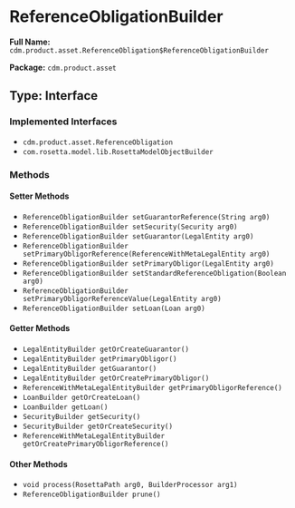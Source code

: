 # ReferenceObligationBuilder

**Full Name:** `cdm.product.asset.ReferenceObligation$ReferenceObligationBuilder`

**Package:** `cdm.product.asset`

## Type: Interface

### Implemented Interfaces

- `cdm.product.asset.ReferenceObligation`
- `com.rosetta.model.lib.RosettaModelObjectBuilder`

### Methods

#### Setter Methods

- `ReferenceObligationBuilder setGuarantorReference(String arg0)`
- `ReferenceObligationBuilder setSecurity(Security arg0)`
- `ReferenceObligationBuilder setGuarantor(LegalEntity arg0)`
- `ReferenceObligationBuilder setPrimaryObligorReference(ReferenceWithMetaLegalEntity arg0)`
- `ReferenceObligationBuilder setPrimaryObligor(LegalEntity arg0)`
- `ReferenceObligationBuilder setStandardReferenceObligation(Boolean arg0)`
- `ReferenceObligationBuilder setPrimaryObligorReferenceValue(LegalEntity arg0)`
- `ReferenceObligationBuilder setLoan(Loan arg0)`

#### Getter Methods

- `LegalEntityBuilder getOrCreateGuarantor()`
- `LegalEntityBuilder getPrimaryObligor()`
- `LegalEntityBuilder getGuarantor()`
- `LegalEntityBuilder getOrCreatePrimaryObligor()`
- `ReferenceWithMetaLegalEntityBuilder getPrimaryObligorReference()`
- `LoanBuilder getOrCreateLoan()`
- `LoanBuilder getLoan()`
- `SecurityBuilder getSecurity()`
- `SecurityBuilder getOrCreateSecurity()`
- `ReferenceWithMetaLegalEntityBuilder getOrCreatePrimaryObligorReference()`

#### Other Methods

- `void process(RosettaPath arg0, BuilderProcessor arg1)`
- `ReferenceObligationBuilder prune()`

